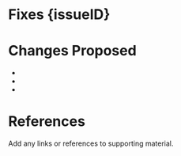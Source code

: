 # Fixes {issueID}

# Changes Proposed
-

-

-

# References
Add any links or references to supporting material.
